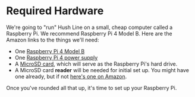 # Required Hardware 

We're going to "run" Hush Line on a small, cheap computer called a Raspberry Pi. We recommend Raspberry Pi 4 Model B. Here are the Amazon links to the things we'll need:

- One [Raspberry Pi 4 Model B](https://www.amazon.com/gp/product/B07TC2BK1X/ref=ox_sc_act_title_4?smid=A1JX327N91FZPX&th=1)
- One [Raspberry Pi 4 power supply](https://www.amazon.com/gp/product/B07TYQRXTK/ref=ox_sc_act_title_7?smid=A30ZYR2W3VAJ0A&psc=1)
- A [MicroSD card](https://www.amazon.com/gp/product/B073JYC4XM/ref=ox_sc_act_title_6?smid=A2TWIRHLRS9O1T&psc=1), which will serve as the Raspberry Pi's hard drive.
- A MicroSD card **reader** will be needed for initial set up. You might have one already, but if not [here's one on Amazon](https://www.amazon.com/SanDisk-MobileMate-microSD-Card-Reader/dp/B07G5JV2B5/ref=sr_1_3?keywords=SanDisk-MobileMate-microSD-Card-Reader&qid=1695826928&sr=8-3).

Once you've rounded all that up, it's time to set up your Raspberry Pi.
